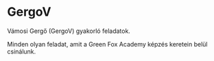 # GergoV
Vámosi Gergő (GergoV) gyakorló feladatok.

Minden olyan feladat, amit a Green Fox Academy képzés keretein belül csinálunk. 
